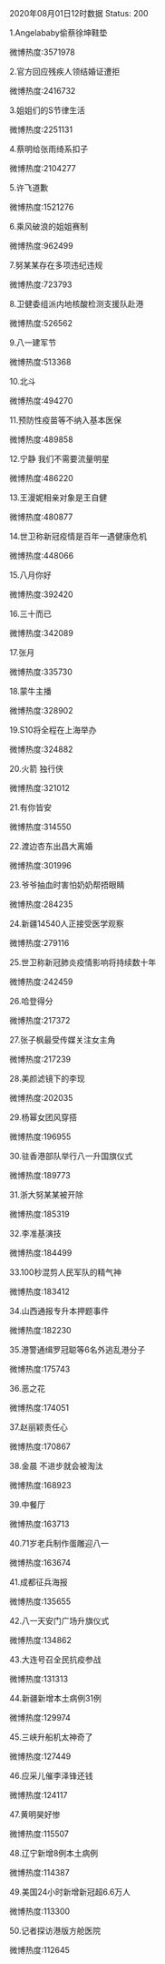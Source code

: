 2020年08月01日12时数据
Status: 200

1.Angelababy偷蔡徐坤鞋垫

微博热度:3571978

2.官方回应残疾人领结婚证遭拒

微博热度:2416732

3.姐姐们的S节律生活

微博热度:2251131

4.蔡明给张雨绮系扣子

微博热度:2104277

5.许飞道歉

微博热度:1521276

6.乘风破浪的姐姐赛制

微博热度:962499

7.努某某存在多项违纪违规

微博热度:723793

8.卫健委组派内地核酸检测支援队赴港

微博热度:526562

9.八一建军节

微博热度:513368

10.北斗

微博热度:494270

11.预防性疫苗等不纳入基本医保

微博热度:489858

12.宁静 我们不需要流量明星

微博热度:486220

13.王漫妮相亲对象是王自健

微博热度:480877

14.世卫称新冠疫情是百年一遇健康危机

微博热度:448066

15.八月你好

微博热度:392420

16.三十而已

微博热度:342089

17.张月

微博热度:335730

18.蒙牛主播

微博热度:328902

19.S10将全程在上海举办

微博热度:324882

20.火箭 独行侠

微博热度:321012

21.有你皆安

微博热度:314550

22.渡边杏东出昌大离婚

微博热度:301996

23.爷爷抽血时害怕奶奶帮捂眼睛

微博热度:284235

24.新疆14540人正接受医学观察

微博热度:279116

25.世卫称新冠肺炎疫情影响将持续数十年

微博热度:242459

26.哈登得分

微博热度:217372

27.张子枫最受传媒关注女主角

微博热度:217239

28.美颜滤镜下的李现

微博热度:202035

29.杨幂女团风穿搭

微博热度:196955

30.驻香港部队举行八一升国旗仪式

微博热度:189773

31.浙大努某某被开除

微博热度:185319

32.李准基演技

微博热度:184499

33.100秒混剪人民军队的精气神

微博热度:183412

34.山西通报专升本押题事件

微博热度:182230

35.港警通缉罗冠聪等6名外逃乱港分子

微博热度:175743

36.恶之花

微博热度:174051

37.赵丽颖责任心

微博热度:170867

38.金晨 不进步就会被淘汰

微博热度:168923

39.中餐厅

微博热度:163713

40.71岁老兵制作蛋雕迎八一

微博热度:163674

41.成都征兵海报

微博热度:135655

42.八一天安门广场升旗仪式

微博热度:134862

43.大连号召全民抗疫参战

微博热度:131313

44.新疆新增本土病例31例

微博热度:129974

45.三峡升船机太神奇了

微博热度:127449

46.应采儿催李泽锋还钱

微博热度:124117

47.黄明昊好惨

微博热度:115507

48.辽宁新增8例本土病例

微博热度:114387

49.美国24小时新增新冠超6.6万人

微博热度:113300

50.记者探访港版方舱医院

微博热度:112645

